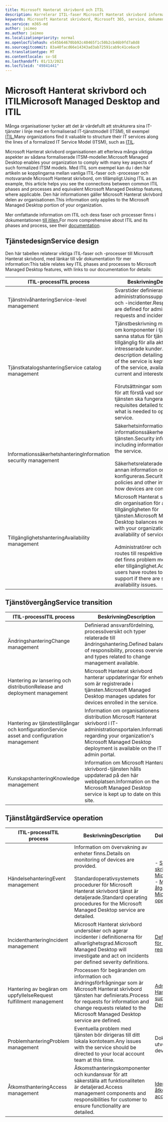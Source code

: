 ```yaml
---
title: Microsoft Hanterat skrivbord och ITIL
description: Korrelerar ITIL-faser Microsoft Hanterat skrivbord information och artiklar
keywords: Microsoft Hanterat skrivbord, Microsoft 365, service, dokumentation, ITISM
ms.service: m365-md
author: jaimeo
ms.author: jaimeo
ms.localizationpriority: normal
ms.openlocfilehash: e545b64670bb92c40465f1c50b2cb46b9fd7a8d8
ms.sourcegitcommit: 83a40facd66e14343ad3ab72591cab9c41ce6ac0
ms.translationtype: MT
ms.contentlocale: sv-SE
ms.lasthandoff: 01/13/2021
ms.locfileid: "49841441"
---
```

# <a name="microsoft-managed-desktop-and-itil"></a><span data-ttu-id="fce3f-104">Microsoft Hanterat skrivbord och ITIL</span><span class="sxs-lookup"><span data-stu-id="fce3f-104">Microsoft Managed Desktop and ITIL</span></span>

<span data-ttu-id="fce3f-105">Många organisationer tycker att det är värdefullt att strukturera sina IT-tjänster i linje med en formaliserad IT-tjänstmodell (ITSM), till exempel [ITIL.](https://www.axelos.com/best-practice-solutions/itil)</span><span class="sxs-lookup"><span data-stu-id="fce3f-105">Many organizations find it valuable to structure their IT services along the lines of a formalized IT Service Model (ITSM), such as [ITIL](https://www.axelos.com/best-practice-solutions/itil).</span></span> 

<span data-ttu-id="fce3f-106">Microsoft Hanterat skrivbord organisationen att efterleva många viktiga aspekter av sådana formaliserade ITSM-modeller.</span><span class="sxs-lookup"><span data-stu-id="fce3f-106">Microsoft Managed Desktop enables your organization to comply with many key aspects of such formalized ITSM models.</span></span> <span data-ttu-id="fce3f-107">Med ITIL som exempel kan du i den här artikeln se kopplingarna mellan vanliga ITIL-faser och -processer och motsvarande Microsoft Hanterat skrivbord, om tillämpligt.</span><span class="sxs-lookup"><span data-stu-id="fce3f-107">Using ITIL as an example, this article helps you see the connections between common ITIL phases and processes and equivalent Microsoft Managed Desktop features, where applicable.</span></span> <span data-ttu-id="fce3f-108">Den här informationen gäller Microsoft Hanterat skrivbord delen av organisationen.</span><span class="sxs-lookup"><span data-stu-id="fce3f-108">This information only applies to the Microsoft Managed Desktop portion of your organization.</span></span>

<span data-ttu-id="fce3f-109">Mer omfattande information om ITIL och dess faser och processer finns i dokumentationen [till itilen.](https://www.axelos.com/best-practice-solutions/itil)</span><span class="sxs-lookup"><span data-stu-id="fce3f-109">For more comprehensive about ITIL and its phases and process, see their [documentation](https://www.axelos.com/best-practice-solutions/itil).</span></span>


## <a name="service-design"></a><span data-ttu-id="fce3f-110">Tjänstedesign</span><span class="sxs-lookup"><span data-stu-id="fce3f-110">Service design</span></span>

<span data-ttu-id="fce3f-111">Den här tabellen relaterar viktiga ITIL-faser och -processer till Microsoft Hanterat skrivbord, med länkar till vår dokumentation för mer information:</span><span class="sxs-lookup"><span data-stu-id="fce3f-111">This table relates key ITIL phases and processes to Microsoft Managed Desktop features, with links to our documentation for details:</span></span>



|<span data-ttu-id="fce3f-112">ITIL-process</span><span class="sxs-lookup"><span data-stu-id="fce3f-112">ITIL process</span></span> |<span data-ttu-id="fce3f-113">Beskrivning</span><span class="sxs-lookup"><span data-stu-id="fce3f-113">Description</span></span>  |<span data-ttu-id="fce3f-114">Dokumentation</span><span class="sxs-lookup"><span data-stu-id="fce3f-114">Documentation</span></span> |
|---------|---------|---------|
|<span data-ttu-id="fce3f-115">Tjänstnivåhantering</span><span class="sxs-lookup"><span data-stu-id="fce3f-115">Service-level management</span></span>     | <span data-ttu-id="fce3f-116">Svarstider definieras för administrationssupportbegäranden och -incidenter.</span><span class="sxs-lookup"><span data-stu-id="fce3f-116">Response times are defined for admin support requests and incidents.</span></span>  |  [<span data-ttu-id="fce3f-117">Admin-support för Microsoft Hanterat skrivbord</span><span class="sxs-lookup"><span data-stu-id="fce3f-117">Admin support for Microsoft Managed Desktop</span></span>](working-with-managed-desktop/admin-support.md)  |
|<span data-ttu-id="fce3f-118">Tjänstkatalogshantering</span><span class="sxs-lookup"><span data-stu-id="fce3f-118">Service catalog management</span></span>     | <span data-ttu-id="fce3f-119">Tjänstbeskrivning med information om komponenter i tjänsten hålls sanna status för tjänsten, tillgänglig för alla aktuella och intresserade kunder.</span><span class="sxs-lookup"><span data-stu-id="fce3f-119">Service description detailing components of the service is kept true to state of the service, available to all current and interested customers.</span></span><br><br><span data-ttu-id="fce3f-120">Förutsättningar som är detaljerade för att förstå vad som krävs för att tjänsten ska fungera.</span><span class="sxs-lookup"><span data-stu-id="fce3f-120">Pre-requisites detailed to understand what is needed to operate the service.</span></span>  | <span data-ttu-id="fce3f-121">- [Microsoft Hanterat skrivbord tjänstbeskrivning](service-description/index.md)</span><span class="sxs-lookup"><span data-stu-id="fce3f-121">- [Microsoft Managed Desktop service description](service-description/index.md)</span></span><br><br><span data-ttu-id="fce3f-122">- [Gör dig redo för registrering i Microsoft Hanterat skrivbord](get-ready/index.md)</span><span class="sxs-lookup"><span data-stu-id="fce3f-122">- [Get ready for enrollment in Microsoft Managed Desktop](get-ready/index.md)</span></span>  |
|<span data-ttu-id="fce3f-123">Informationssäkerhetshantering</span><span class="sxs-lookup"><span data-stu-id="fce3f-123">Information security management</span></span>     | <span data-ttu-id="fce3f-124">Säkerhetsinformation, inklusive informationssäkerhet för tjänsten.</span><span class="sxs-lookup"><span data-stu-id="fce3f-124">Security information, including information security for the service.</span></span><br><br> <span data-ttu-id="fce3f-125">Säkerhetsrelaterade principer och annan information om hur enheter konfigureras.</span><span class="sxs-lookup"><span data-stu-id="fce3f-125">Security-related policies and other information on how devices are configured.</span></span>   | <span data-ttu-id="fce3f-126">- [Säkerhet i Microsoft Hanterat skrivbord](service-description/security.md)</span><span class="sxs-lookup"><span data-stu-id="fce3f-126">- [Security in Microsoft Managed Desktop](service-description/security.md)</span></span><br><br><span data-ttu-id="fce3f-127">- [Enhetskonfiguration](service-description/device-policies.md)</span><span class="sxs-lookup"><span data-stu-id="fce3f-127">- [Device configuration](service-description/device-policies.md)</span></span>  |
|<span data-ttu-id="fce3f-128">Tillgänglighetshantering</span><span class="sxs-lookup"><span data-stu-id="fce3f-128">Availability management</span></span>     |  <span data-ttu-id="fce3f-129">Microsoft Hanterat skrivbord med din organisation för att säkerställa tillgängligheten för tjänsten.</span><span class="sxs-lookup"><span data-stu-id="fce3f-129">Microsoft Managed Desktop balances responsibility with your organization to ensure availability of service.</span></span><br><br><span data-ttu-id="fce3f-130">Administratörer och användare har routes till respektive support om det finns problem med tjänsten eller tillgänglighet.</span><span class="sxs-lookup"><span data-stu-id="fce3f-130">Admins and users have routes to respective support if there are service or availability issues.</span></span> | <span data-ttu-id="fce3f-131">- [Microsoft Hanterat skrivbord åtgärder och övervakning](service-description/operations-and-monitoring.md)</span><span class="sxs-lookup"><span data-stu-id="fce3f-131">- [Microsoft Managed Desktop operations and monitoring](service-description/operations-and-monitoring.md)</span></span><br><br><span data-ttu-id="fce3f-132">- [Administratörssupport för Microsoft Hanterat skrivbord](working-with-managed-desktop/admin-support.md)</span><span class="sxs-lookup"><span data-stu-id="fce3f-132">- [Admin support for Microsoft Managed Desktop](working-with-managed-desktop/admin-support.md)</span></span><br><span data-ttu-id="fce3f-133">- [Få hjälp för användare](working-with-managed-desktop/end-user-support.md)</span><span class="sxs-lookup"><span data-stu-id="fce3f-133">- [Getting help for users](working-with-managed-desktop/end-user-support.md)</span></span>  |



## <a name="service-transition"></a><span data-ttu-id="fce3f-134">Tjänstövergång</span><span class="sxs-lookup"><span data-stu-id="fce3f-134">Service transition</span></span>


|<span data-ttu-id="fce3f-135">ITIL-process</span><span class="sxs-lookup"><span data-stu-id="fce3f-135">ITIL process</span></span> |<span data-ttu-id="fce3f-136">Beskrivning</span><span class="sxs-lookup"><span data-stu-id="fce3f-136">Description</span></span>  |<span data-ttu-id="fce3f-137">Dokumentation</span><span class="sxs-lookup"><span data-stu-id="fce3f-137">Documentation</span></span> |
|---------|---------|---------|
|<span data-ttu-id="fce3f-138">Ändringshantering</span><span class="sxs-lookup"><span data-stu-id="fce3f-138">Change management</span></span>     | <span data-ttu-id="fce3f-139">Definierad ansvarsfördelning, processöversikt och typer relaterade till ändringshantering.</span><span class="sxs-lookup"><span data-stu-id="fce3f-139">Defined balance of responsibility, process overview, and types related to change management available.</span></span>  | [<span data-ttu-id="fce3f-140">Microsoft Hanterat skrivbord åtgärder och övervakning</span><span class="sxs-lookup"><span data-stu-id="fce3f-140">Microsoft Managed Desktop operations and monitoring</span></span>](service-description/operations-and-monitoring.md#change-management) |
|<span data-ttu-id="fce3f-141">Hantering av lansering och distribution</span><span class="sxs-lookup"><span data-stu-id="fce3f-141">Release and deployment management</span></span>     |  <span data-ttu-id="fce3f-142">Microsoft Hanterat skrivbord hanterar uppdateringar för enheter som är registrerade i tjänsten.</span><span class="sxs-lookup"><span data-stu-id="fce3f-142">Microsoft Managed Desktop manages updates for devices enrolled in the service.</span></span>  | [<span data-ttu-id="fce3f-143">Hur uppdateringar hanteras i Microsoft Hanterat skrivbord</span><span class="sxs-lookup"><span data-stu-id="fce3f-143">How updates are handled in Microsoft Managed Desktop</span></span>](service-description/updates.md)        |
|<span data-ttu-id="fce3f-144">Hantering av tjänstestillgångar och konfiguration</span><span class="sxs-lookup"><span data-stu-id="fce3f-144">Service asset and configuration management</span></span>     | <span data-ttu-id="fce3f-145">Information om organisationens distribution Microsoft Hanterat skrivbord i IT-administrationsportalen.</span><span class="sxs-lookup"><span data-stu-id="fce3f-145">Information regarding your organization's Microsoft Managed Desktop deployment is available on the IT admin portal.</span></span>  | [<span data-ttu-id="fce3f-146">Admin-support för Microsoft Hanterat skrivbord</span><span class="sxs-lookup"><span data-stu-id="fce3f-146">Admin support for Microsoft Managed Desktop</span></span>](working-with-managed-desktop/admin-support.md) |
|<span data-ttu-id="fce3f-147">Kunskapshantering</span><span class="sxs-lookup"><span data-stu-id="fce3f-147">Knowledge management</span></span>     | <span data-ttu-id="fce3f-148">Information om Microsoft Hanterat skrivbord-tjänsten hålls uppdaterad på den här webbplatsen.</span><span class="sxs-lookup"><span data-stu-id="fce3f-148">Information on the Microsoft Managed Desktop service is kept up to date on this site.</span></span>   | [<span data-ttu-id="fce3f-149">Ändringshistorik för dokumentationen om Microsoft Hanterat skrivbord</span><span class="sxs-lookup"><span data-stu-id="fce3f-149">Change history for Microsoft Managed Desktop documentation</span></span>](change-history-managed-desktop.md)        |



## <a name="service-operation"></a><span data-ttu-id="fce3f-150">Tjänståtgärd</span><span class="sxs-lookup"><span data-stu-id="fce3f-150">Service operation</span></span>


|<span data-ttu-id="fce3f-151">ITIL-process</span><span class="sxs-lookup"><span data-stu-id="fce3f-151">ITIL process</span></span> |<span data-ttu-id="fce3f-152">Beskrivning</span><span class="sxs-lookup"><span data-stu-id="fce3f-152">Description</span></span>  |<span data-ttu-id="fce3f-153">Dokumentation</span><span class="sxs-lookup"><span data-stu-id="fce3f-153">Documentation</span></span>  |
|---------|---------|---------|
|<span data-ttu-id="fce3f-154">Händelsehantering</span><span class="sxs-lookup"><span data-stu-id="fce3f-154">Event management</span></span>     |  <span data-ttu-id="fce3f-155">Information om övervakning av enheter finns.</span><span class="sxs-lookup"><span data-stu-id="fce3f-155">Details on monitoring of devices are provided.</span></span><br><br><span data-ttu-id="fce3f-156">Standardoperativsystemets procedurer för Microsoft Hanterat skrivbord tjänst är detaljerade.</span><span class="sxs-lookup"><span data-stu-id="fce3f-156">Standard operating procedures for the Microsoft Managed Desktop service are detailed.</span></span> |  <span data-ttu-id="fce3f-157">- [Säkerhet i Microsoft Hanterat skrivbord](service-description/security.md)</span><span class="sxs-lookup"><span data-stu-id="fce3f-157">- [Security in Microsoft Managed Desktop](service-description/security.md)</span></span><br><span data-ttu-id="fce3f-158">- [Microsoft Hanterat skrivbord åtgärder och övervakning](service-description/operations-and-monitoring.md)</span><span class="sxs-lookup"><span data-stu-id="fce3f-158">- [Microsoft Managed Desktop operations and monitoring](service-description/operations-and-monitoring.md)</span></span>       |
|<span data-ttu-id="fce3f-159">Incidenthantering</span><span class="sxs-lookup"><span data-stu-id="fce3f-159">Incident management</span></span>  | <span data-ttu-id="fce3f-160">Microsoft Hanterat skrivbord undersöker och agerar incidenter i definitionerna för allvarlighetsgrad.</span><span class="sxs-lookup"><span data-stu-id="fce3f-160">Microsoft Managed Desktop will investigate and act on incidents per defined severity definitions.</span></span>  |  [<span data-ttu-id="fce3f-161">Definitioner av allvarlighetsgrad för supportbegäran</span><span class="sxs-lookup"><span data-stu-id="fce3f-161">Support request severity definitions</span></span>](working-with-managed-desktop/admin-support.md#support-request-severity-definitions)       |
|<span data-ttu-id="fce3f-162">Hantering av begäran om uppfyllelse</span><span class="sxs-lookup"><span data-stu-id="fce3f-162">Request fulfillment management</span></span>     |  <span data-ttu-id="fce3f-163">Processen för begäranden om information och ändringsförfrågningar som är Microsoft Hanterat skrivbord tjänsten har definierats.</span><span class="sxs-lookup"><span data-stu-id="fce3f-163">Process for requests for information and change requests related to the Microsoft Managed Desktop service are defined.</span></span>         |[<span data-ttu-id="fce3f-164">Admin-support för Microsoft Hanterat skrivbord</span><span class="sxs-lookup"><span data-stu-id="fce3f-164">Admin support for Microsoft Managed Desktop</span></span>](working-with-managed-desktop/admin-support.md)         |
|<span data-ttu-id="fce3f-165">Problemhantering</span><span class="sxs-lookup"><span data-stu-id="fce3f-165">Problem management</span></span>     | <span data-ttu-id="fce3f-166">Eventuella problem med tjänsten bör dirigeras till ditt lokala kontoteam.</span><span class="sxs-lookup"><span data-stu-id="fce3f-166">Any issues with the service should be directed to your local account team at this time.</span></span> | <span data-ttu-id="fce3f-167">Dokumentation under utveckling</span><span class="sxs-lookup"><span data-stu-id="fce3f-167">Documentation in development</span></span> |
|<span data-ttu-id="fce3f-168">Åtkomsthantering</span><span class="sxs-lookup"><span data-stu-id="fce3f-168">Access management</span></span>     | <span data-ttu-id="fce3f-169">Åtkomsthanteringskomponenter och kundansvar för att säkerställa att funktionaliteten är detaljerad.</span><span class="sxs-lookup"><span data-stu-id="fce3f-169">Access management components and responsibilities for customer to ensure functionality are detailed.</span></span>  | [<span data-ttu-id="fce3f-170">Identitets- och åtkomsthantering</span><span class="sxs-lookup"><span data-stu-id="fce3f-170">Identity and access management</span></span>](service-description/security.md#identity-and-access-management)        |
